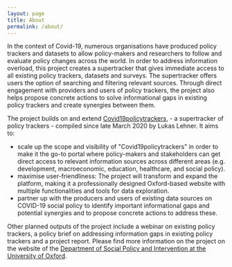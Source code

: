 ```yaml
---
layout: page
title: About
permalink: /about/
---
```


In the context of Covid-19, numerous organisations have produced policy trackers and datasets to allow policy-makers and researchers to follow and evaluate policy changes across the world. In order to address information overload, this project creates a supertracker that gives immediate access to all existing policy trackers, datasets and surveys. The supertracker offers users the option of searching and filtering relevant sources. Through direct engagement with providers and users of policy trackers, the project also helps propose concrete actions to solve informational gaps in existing policy trackers and create synergies between them.

The project builds on and extend [Covid19policytrackers](https://lukaslehner.github.io/covid19policytrackers/), - a supertracker of policy trackers - compiled since late March 2020 by Lukas Lehner. It aims to:
- scale up the scope and visibility of "Covid19policytrackers" in order to make it the go-to portal where policy-makers and stakeholders can get direct access to relevant information sources across different areas (e.g. development, macroeconomic, education, healthcare, and social policy).
- maximise user-friendliness: The project will transform and expand the platform, making it a professionally designed Oxford-based website with multiple functionalities and tools for data exploration.
- partner up with the producers and users of existing data sources on COVID-19 social policy to identify important informational gaps and potential synergies and to propose concrete actions to address these.

Other planned outputs of the project include a webinar on existing policy trackers, a policy brief on addressing information gaps in existing policy trackers and a project report. Please find more information on the project on the website of the [Department of Social Policy and Intervention at the University of Oxford](https://www.spi.ox.ac.uk/policy-super-tracker).

